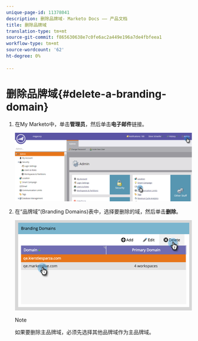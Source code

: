 ```yaml
---
unique-page-id: 11378041
description: 删除品牌域- Marketo Docs —— 产品文档
title: 删除品牌域
translation-type: tm+mt
source-git-commit: f865630638e7c0fe6ac2a449e196a7de4fbfeea1
workflow-type: tm+mt
source-wordcount: '62'
ht-degree: 0%

---
```



# 删除品牌域{#delete-a-branding-domain}

1. 在My Marketo中，单击&#x200B;**管理员**，然后单击&#x200B;**电子邮件**&#x200B;链接。

   ![](assets/image2016-6-29-16-3a42-3a20.png)

1. 在“品牌域”(Branding Domains)表中，选择要删除的域，然后单击&#x200B;**删除**。

   ![](assets/image2016-8-12-11-3a0-3a26.png)

   >[!NOTE]
   >
   >如果要删除主品牌域，必须先选择其他品牌域作为主品牌域。
